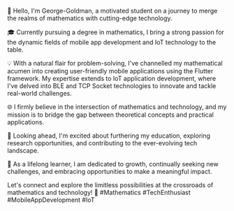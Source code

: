 👋 Hello, I'm George-Goldman, a motivated student on a journey to merge the realms of mathematics with cutting-edge technology.

🎓 Currently pursuing a degree in mathematics, I bring a strong passion for the dynamic fields of mobile app development and IoT technology to the table.

💡 With a natural flair for problem-solving, I've channelled my mathematical acumen into creating user-friendly mobile applications using the Flutter framework. My expertise extends to IoT application development, where I've delved into BLE and TCP Socket technologies to innovate and tackle real-world challenges.

🌐 I firmly believe in the intersection of mathematics and technology, and my mission is to bridge the gap between theoretical concepts and practical applications.

🚀 Looking ahead, I'm excited about furthering my education, exploring research opportunities, and contributing to the ever-evolving tech landscape.

🌱 As a lifelong learner, I am dedicated to growth, continually seeking new challenges, and embracing opportunities to make a meaningful impact.

Let's connect and explore the limitless possibilities at the crossroads of mathematics and technology! 🚀 #Mathematics #TechEnthusiast #MobileAppDevelopment #IoT

